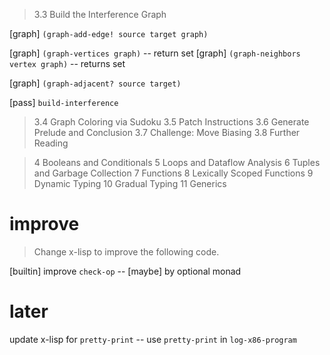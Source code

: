 > 3.3 Build the Interference Graph

[graph] `(graph-add-edge! source target graph)`

[graph] `(graph-vertices graph)` -- return set
[graph] `(graph-neighbors vertex graph)` -- returns set

[graph] `(graph-adjacent? source target)`

[pass] `build-interference`

> 3.4 Graph Coloring via Sudoku
> 3.5 Patch Instructions
> 3.6 Generate Prelude and Conclusion
> 3.7 Challenge: Move Biasing
> 3.8 Further Reading

> 4 Booleans and Conditionals
> 5 Loops and Dataflow Analysis
> 6 Tuples and Garbage Collection
> 7 Functions
> 8 Lexically Scoped Functions
> 9 Dynamic Typing
> 10 Gradual Typing
> 11 Generics

# improve

> Change x-lisp to improve the following code.

[builtin] improve `check-op` -- [maybe] by optional monad

# later

update x-lisp for `pretty-print` -- use `pretty-print` in `log-x86-program`
